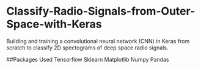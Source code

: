 # Classify-Radio-Signals-from-Outer-Space-with-Keras
Building and training a convolutional neural network (CNN) in Keras from scratch to classify 2D spectograms of deep space radio signals.

##Packages Used
Tensorflow
Sklearn
Matplotlib
Numpy
Pandas
